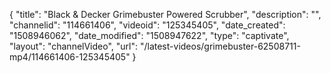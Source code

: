 {
    "title": "Black & Decker Grimebuster Powered Scrubber",
    "description": "",
    "channelid": "114661406",
    "videoid": "125345405",
    "date_created": "1508946062",
    "date_modified": "1508947622",
    "type": "captivate",
    "layout": "channelVideo",
    "url": "\/latest-videos\/grimebuster-62508711-mp4\/114661406-125345405"
}